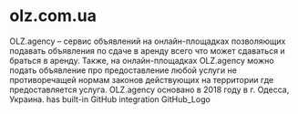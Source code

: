 # olz.com.ua

OLZ.agency – сервис объявлений на онлайн-площадках позволяющих подавать объявления по сдаче в аренду всего что может сдаваться и браться в аренду.
Также, на онлайн-площадках ОLZ.agency можно подать объявление про предоставление любой услуги не противоречащей нормам законов действующих на территории где предоставляется услуга.
OLZ.agency основано в 2018 году в г. Одесса, Украина.
has built-in GitHub integration GitHub_Logo
